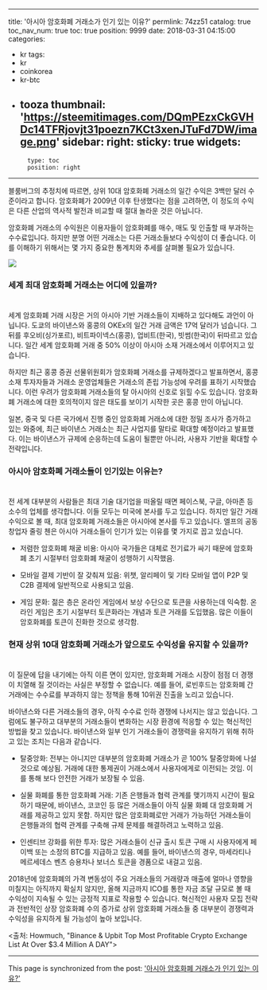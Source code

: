 
---
title: '아시아 암호화폐 거래소가 인기 있는 이유?'
permlink: 74zz51
catalog: true
toc_nav_num: true
toc: true
position: 9999
date: 2018-03-31 04:15:00
categories:
- kr
tags:
- kr
- coinkorea
- kr-btc
- tooza
thumbnail: 'https://steemitimages.com/DQmPEzxCkGVHDc14TFRjovjt31poezn7KCt3xenJTuFd7DW/image.png'
sidebar:
    right:
        sticky: true
widgets:
    -
        type: toc
        position: right
---


블룸버그의 추정치에 따르면, 상위 10대 암호화폐 거래소의 일간 수익은 3백만 달러 수준이라고 합니다.  암호화폐가 2009년 이후 탄생했다는 점을 고려하면, 이 정도의 수익은  다른 산업의 역사적 발전과 비교할 때 절대 놀라운 것은 아닙니다.

암호화폐 거래소의 수익원은 이용자들이 암호화폐를 매수, 매도 및 인출할 때 부과하는 수수료입니다.  하지만 분명 어떤 거래소는 다른 거래소들보다 수익성이 더 좋습니다.  이를 이해하기 위해서는 몇 가지 중요한 통계치와 추세를 살펴볼 필요가 있습니다.

![](https://steemitimages.com/DQmPEzxCkGVHDc14TFRjovjt31poezn7KCt3xenJTuFd7DW/image.png)

### 세계 최대 암호화폐 거래소는 어디에 있을까?
#
세계 암호화폐 거래 시장은 거의 아시아 기반 거래소들이 지배하고 있다해도 과언이 아닙니다.  도쿄의 바이낸스와 홍콩의 OKEx의 일간 거래 금액은 17억 달러가 넘습니다.  그 뒤를 후오비(싱가포르), 비트파이넥스(홍콩), 업비트(한국), 빗썸(한국)이 뒤따르고 있습니다. 일간 세계 암호화폐 거래 중 50% 이상이 아시아 소재 거래소에서 이루어지고 있습니다. 

하지만 최근 홍콩 증권 선물위원회가 암호화폐 거래소를 규제하겠다고 발표하면서, 홍콩 소재 투자자들과 거래소 운영업체들은 거래소의 존립 가능성에 우려를 표하기 시작했습니다.  이런 우려가 암호화폐 거래소들의 탈 아시아의 신호로 읽힐 수도 있습니다.   암호화폐 거래소에 대한 호의적이지 않은 태도를 보이기 시작한 곳은  홍콩 만이 아닙니다. 

일본, 중국 및 다른 국가에서 진행 중인 암호화폐 거래소에 대한 정밀 조사가 증가하고 있는 와중에, 최근 바이낸스 거래소는 최근 사업지를 말타로 확대할 예정이라고 발표했다. 이는 바이낸스가 규제에 순응하는데 도움이 될뿐만 아니라, 사용자 기반을 확대할 수 전략입니다.

### 아시아 암호화폐 거래소들이 인기있는 이유는?
#
전 세계 대부분의 사람들은 최대 기술 대기업을 떠올릴 때면 페이스북, 구글, 아마존 등 소수의 업체를 생각합니다.  이들 모두는 미국에 본사를 두고 있습니다.  하지만 일간 거래 수익으로 볼 때, 최대 암호화폐 거래소들은 아시아에 본사를 두고 있습니다. 엘프의 공동 창업자 줄링 첸은 아시아 거래소들이 인기가 있는 이유를 몇 가지로 꼽고 있습니다.  

* 저렴한 암호화폐 채굴 비용: 아시아 국가들은 대체로 전기료가 싸기 때문에 암호화폐 초기 시절부터 암호화폐 채굴이 성행하기 시작했음.

* 모바일 결제 기반이 잘 갖춰져 있음: 위챗, 알리페이 및 기타 모바일 앱이 P2P 및 C2B 결제에 일반적으로 사용되고 있음.

* 게임 문화: 젊은 층은 온라인 게임에서 보상 수단으로 토큰을 사용하는데 익숙함.  온라인 게임은 초기 시절부터 토큰화라는 개념과 토큰 거래를 도입했음.  많은 이들이 암호화폐를 토큰이 진화한 것으로 생각함. 

### 현재 상위 10대 암호화폐 거래소가 앞으로도 수익성을 유지할 수 있을까?
# 
이 질문에 답을 내기에는 아직 이른 면이 있지만, 암호화폐 거래소 시장이 점점 더 경쟁이 치열해 질 것이라는 사실은 부정할 수 없습니다.  예를 들어, 로빈후드는 암호화폐 간 거래에는 수수료를 부과하지 않는 정책을 통해 10위권 진출을 노리고 있습니다.

바이낸스와 다른 거래소들의 경우, 아직 수수료 인하 경쟁에 나서지는 않고 있습니다.  그럼에도 불구하고 대부분의 거래소들이 변화하는 시장 환경에 적응할 수 있는 혁신적인 방법을 찾고 있습니다.  바이낸스와 일부 인기 거래소들이 경쟁력을 유지하기 위해 취하고 있는 조치는 다음과 같습니다.

* 탈중앙화: 전부는 아니지만 대부분의 암호화폐 거래소가 곧 100% 탈중앙화에 나설 것으로 예상됨.  거래에 대한 통제권이 거래소에서 사용자에게로 이전되는 것임.  이를 통해 보다 안전한 거래가 보장될 수 있음.

* 실물 화폐를 통한 암호화폐 거래: 기존 은행들과 협력 관계를 맺기까지 시간이 필요하기 때문에,  바이낸스, 코코인 등 많은 거래소들이 아직 실물 화폐 대 암호화폐 거래를 제공하고 있지 못함.  하지만 많은 암호화폐로만 거래가 가능하던 거래소들이 은행들과의 협력 관계를 구축해 규제 문제를 해결하려고 노력하고 있음. 

* 인센티브 강화를 위한 투자: 많은 거래소들이 신규 출시 토큰 구매 시 사용자에게 페이백 또는 소정의 BTC를 지급하고 있음.  예를 들어, 바이낸스의 경우, 마세라티나 메르세데스 벤츠 승용차나 보너스 토큰을 경품으로 내걸고 있음.

2018년에 암호화폐의 가격 변동성이 주요 거래소들의 거래량과 매출에 얼마나 영향을 미칠지는 아직까지 확실치 않지만, 올해 지금까지 ICO를 통한 자금 조달 규모로 볼 때 수익성이 지속될 수 있는 긍정적 지표로 작용할 수 있습니다.  혁신적인 사용자 모집 전략과 전반적인 상장 암호화폐 수의 증가로 상위 암호화폐 거래소들 중 대부분이 경쟁력과 수익성을 유지하게 될 가능성이 높아 보입니다.

<출처: Howmuch, "Binance & Upbit Top Most Profitable Crypto Exchange List At Over $3.4 Million A DAY">

- - -

This page is synchronized from the post: ['아시아 암호화폐 거래소가 인기 있는 이유?'](https://steemit.com/@pius.pius/74zz51)
